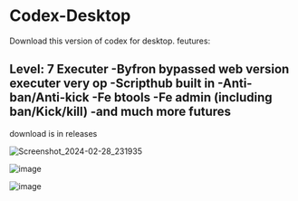 # Codex-Desktop
Download this version of codex for desktop.
feutures:

Level: 7 Executer
-Byfron bypassed web version executer very op
-Scripthub built in
-Anti-ban/Anti-kick
-Fe btools
-Fe admin (including ban/Kick/kill)
-and much more futures
-------------------------------------------------------------------------
download is in releases

![Screenshot_2024-02-28_231935](https://github.com/lol85d8dgdn/Codex-Desktop/assets/119758591/1fb3a5fb-b687-4820-a190-b438fa6a6a87)



![image](https://github.com/lol85d8dgdn/Codex-Desktop/assets/119758591/6604d029-4464-4e1a-8788-e299f318fb93)


![image](https://github.com/lol85d8dgdn/Codex-Desktop/assets/119758591/fd29a669-d2aa-4b48-b8c6-79c42d9803e8)


